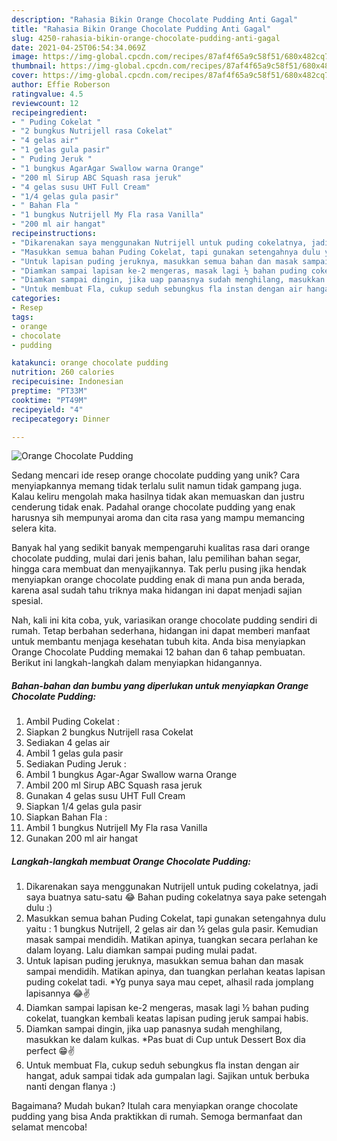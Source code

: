 ```yaml
---
description: "Rahasia Bikin Orange Chocolate Pudding Anti Gagal"
title: "Rahasia Bikin Orange Chocolate Pudding Anti Gagal"
slug: 4250-rahasia-bikin-orange-chocolate-pudding-anti-gagal
date: 2021-04-25T06:54:34.069Z
image: https://img-global.cpcdn.com/recipes/87af4f65a9c58f51/680x482cq70/orange-chocolate-pudding-foto-resep-utama.jpg
thumbnail: https://img-global.cpcdn.com/recipes/87af4f65a9c58f51/680x482cq70/orange-chocolate-pudding-foto-resep-utama.jpg
cover: https://img-global.cpcdn.com/recipes/87af4f65a9c58f51/680x482cq70/orange-chocolate-pudding-foto-resep-utama.jpg
author: Effie Roberson
ratingvalue: 4.5
reviewcount: 12
recipeingredient:
- " Puding Cokelat "
- "2 bungkus Nutrijell rasa Cokelat"
- "4 gelas air"
- "1 gelas gula pasir"
- " Puding Jeruk "
- "1 bungkus AgarAgar Swallow warna Orange"
- "200 ml Sirup ABC Squash rasa jeruk"
- "4 gelas susu UHT Full Cream"
- "1/4 gelas gula pasir"
- " Bahan Fla "
- "1 bungkus Nutrijell My Fla rasa Vanilla"
- "200 ml air hangat"
recipeinstructions:
- "Dikarenakan saya menggunakan Nutrijell untuk puding cokelatnya, jadi saya buatnya satu-satu 😂 Bahan puding cokelatnya saya pake setengah dulu :)"
- "Masukkan semua bahan Puding Cokelat, tapi gunakan setengahnya dulu yaitu : 1 bungkus Nutrijell, 2 gelas air dan ½ gelas gula pasir. Kemudian masak sampai mendidih. Matikan apinya, tuangkan secara perlahan ke dalam loyang. Lalu diamkan sampai puding mulai padat."
- "Untuk lapisan puding jeruknya, masukkan semua bahan dan masak sampai mendidih. Matikan apinya, dan tuangkan perlahan keatas lapisan puding cokelat tadi. *Yg punya saya mau cepet, alhasil rada jomplang lapisannya 😂✌"
- "Diamkan sampai lapisan ke-2 mengeras, masak lagi ½ bahan puding cokelat, tuangkan kembali keatas lapisan puding jeruk sampai habis."
- "Diamkan sampai dingin, jika uap panasnya sudah menghilang, masukkan ke dalam kulkas. *Pas buat di Cup untuk Dessert Box dia perfect 😁✌"
- "Untuk membuat Fla, cukup seduh sebungkus fla instan dengan air hangat, aduk sampai tidak ada gumpalan lagi. Sajikan untuk berbuka nanti dengan flanya :)"
categories:
- Resep
tags:
- orange
- chocolate
- pudding

katakunci: orange chocolate pudding 
nutrition: 260 calories
recipecuisine: Indonesian
preptime: "PT33M"
cooktime: "PT49M"
recipeyield: "4"
recipecategory: Dinner

---
```



![Orange Chocolate Pudding](https://img-global.cpcdn.com/recipes/87af4f65a9c58f51/680x482cq70/orange-chocolate-pudding-foto-resep-utama.jpg)

Sedang mencari ide resep orange chocolate pudding yang unik? Cara menyiapkannya memang tidak terlalu sulit namun tidak gampang juga. Kalau keliru mengolah maka hasilnya tidak akan memuaskan dan justru cenderung tidak enak. Padahal orange chocolate pudding yang enak harusnya sih mempunyai aroma dan cita rasa yang mampu memancing selera kita.

Banyak hal yang sedikit banyak mempengaruhi kualitas rasa dari orange chocolate pudding, mulai dari jenis bahan, lalu pemilihan bahan segar, hingga cara membuat dan menyajikannya. Tak perlu pusing jika hendak menyiapkan orange chocolate pudding enak di mana pun anda berada, karena asal sudah tahu triknya maka hidangan ini dapat menjadi sajian spesial.




Nah, kali ini kita coba, yuk, variasikan orange chocolate pudding sendiri di rumah. Tetap berbahan sederhana, hidangan ini dapat memberi manfaat untuk membantu menjaga kesehatan tubuh kita. Anda bisa menyiapkan Orange Chocolate Pudding memakai 12 bahan dan 6 tahap pembuatan. Berikut ini langkah-langkah dalam menyiapkan hidangannya.

<!--inarticleads1-->

##### Bahan-bahan dan bumbu yang diperlukan untuk menyiapkan Orange Chocolate Pudding:

1. Ambil  Puding Cokelat :
1. Siapkan 2 bungkus Nutrijell rasa Cokelat
1. Sediakan 4 gelas air
1. Ambil 1 gelas gula pasir
1. Sediakan  Puding Jeruk :
1. Ambil 1 bungkus Agar-Agar Swallow warna Orange
1. Ambil 200 ml Sirup ABC Squash rasa jeruk
1. Gunakan 4 gelas susu UHT Full Cream
1. Siapkan 1/4 gelas gula pasir
1. Siapkan  Bahan Fla :
1. Ambil 1 bungkus Nutrijell My Fla rasa Vanilla
1. Gunakan 200 ml air hangat




<!--inarticleads2-->

##### Langkah-langkah membuat Orange Chocolate Pudding:

1. Dikarenakan saya menggunakan Nutrijell untuk puding cokelatnya, jadi saya buatnya satu-satu 😂 Bahan puding cokelatnya saya pake setengah dulu :)
1. Masukkan semua bahan Puding Cokelat, tapi gunakan setengahnya dulu yaitu : 1 bungkus Nutrijell, 2 gelas air dan ½ gelas gula pasir. Kemudian masak sampai mendidih. Matikan apinya, tuangkan secara perlahan ke dalam loyang. Lalu diamkan sampai puding mulai padat.
1. Untuk lapisan puding jeruknya, masukkan semua bahan dan masak sampai mendidih. Matikan apinya, dan tuangkan perlahan keatas lapisan puding cokelat tadi. *Yg punya saya mau cepet, alhasil rada jomplang lapisannya 😂✌
1. Diamkan sampai lapisan ke-2 mengeras, masak lagi ½ bahan puding cokelat, tuangkan kembali keatas lapisan puding jeruk sampai habis.
1. Diamkan sampai dingin, jika uap panasnya sudah menghilang, masukkan ke dalam kulkas. *Pas buat di Cup untuk Dessert Box dia perfect 😁✌
1. Untuk membuat Fla, cukup seduh sebungkus fla instan dengan air hangat, aduk sampai tidak ada gumpalan lagi. Sajikan untuk berbuka nanti dengan flanya :)




Bagaimana? Mudah bukan? Itulah cara menyiapkan orange chocolate pudding yang bisa Anda praktikkan di rumah. Semoga bermanfaat dan selamat mencoba!
